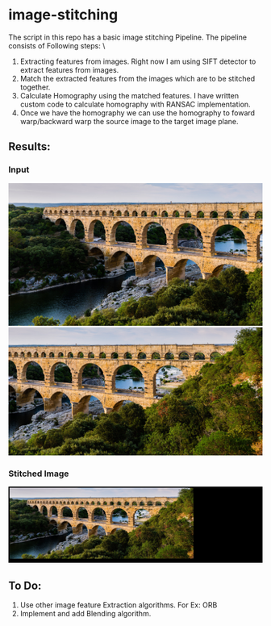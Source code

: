 # image-stitching
 The script in this repo has a basic image stitching Pipeline. The pipeline consists of Following steps: \
 1. Extracting features from images. Right now I am using SIFT detector to extract features from images.
 2. Match the extracted features from the images which are to be stitched together. 
 3. Calculate Homography using the matched features. I have written custom code to calculate homography with RANSAC implementation.
 4. Once we have the homography we can use the homography to foward warp/backward warp the source image to the target image plane.

 ## Results:
 ### Input
 ![Input Images](./dataset/1/s1.jpg)
![Input Images](./dataset/1/s2.jpg)
### Stitched Image
![Output Images](./dataset/1/stitched_forward_warped.jpg)

## To Do:
1. Use other image feature Extraction algorithms. For Ex: ORB
2. Implement and add Blending algorithm.
